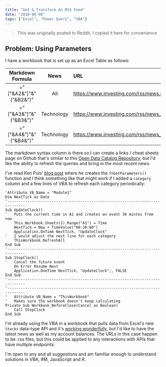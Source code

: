 ```yaml
---
title: "Get & Transform An RSS Feed"
date: "2018-08-08"
tags: ["Excel", "Power Query", "VBA"]
---
```

> This was originally posted to Reddit, I copied it here for convenience
## Problem: Using Parameters

I have a workbook that is set up as an Excel Table as follows:

| Markdown Formula | News | URL |
|:---------------------:|:--------:|:-----------------------------------------|
| ="["&A2&"]"&"("&B2&")" |    All     | https://www.investing.com/rss/news.rss     |
| ="["&A3&"]"&"("&B3&")" | Technology | https://www.investing.com/rss/news_288.rss |
| ="["&A4&"]"&"("&B4&")" | Technology | https://www.investing.com/rss/news_288.rss |

The markdown syntax column is there so I can create a links / cheat sheets page on Github that's similar to this [Open Data Catalog Repository](https://github.com/axibase/open-data-catalog/tree/master/data-hosts), but I'd like the ability to refresh the queries and bring in the most recent news.

I've read Ken Puls' [blog post](https://www.excelguru.ca/blog/2014/11/26/building-a-parameter-table-for-power-query/) where he creates the `fnGetParameters()` function and I think something like that might work if I added a `category` column and a few lines of VBA to refresh each category periodically:

```visual-basic
'Attribute VB_Name = "Module1"
Dim NextTick as Date
'------------------------------------------------------------------------------
Sub UpdateClock()
'   Puts the current time in A1 and creates an event 30 mintes from now
    This.Workbook.Sheets(1).Range("A1") = Time
    NextTick = Now + TimeValue("00:30:00")
    Application.OnTime NextTick, "UpdateClock"
'   I would adjust the next line for each category
    ThisWorkbook.RefreshAll
End Sub
'------------------------------------------------------------------------------
Sub StopClock()
'   Cancel the future event
    On Error Resume Next
    Application.OneTime NextTick, "UpdateClock",, FALSE
End Sub
'------------------------------------------------------------------------------
'------------------------------------------------------------------------------
'   Attribute VB_Name = "ThisWorkbook"
'   Makes sure the workbook doesn't keep calculating
Private Sub Workbook_BeforeClose(Cancel as Boolean)
    Call StopClock
End Sub
```

I'm already using the VBA in a workbook that pulls data from Excel's new `Stocks` data-type API and it's [working wonderfully](https://www.youtube.com/watch?v=W_14DoSfGIM), but I'd like to have the latest news as well as my account balances. The URLs in this case happen to be .rss files, but this could be applied to any interactions with APIs that have multiple endpoints.

I'm open to any and all suggestions and am familiar enough to understand solutions in VBA, #M, JavaScript and R.
